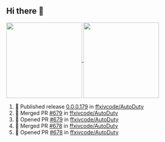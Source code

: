 ## Hi there 👋

<a href="https://github.com/anuraghazra/github-readme-stats">
  <img height=200 align="center" src="https://github-readme-stats.vercel.app/api?username=erdelf&theme=radical" />
</a>
<a href="https://github.com/anuraghazra/convoychat">
  <img height=200 align="center" src="https://streak-stats.demolab.com?user=erdelf&theme=radical&mode=weekly" />
</a>

<!--START_SECTION:activity-->
1. 🚀 Published release [0.0.0.179](https://github.com/ffxivcode/AutoDuty/releases/tag/0.0.0.179) in [ffxivcode/AutoDuty](https://github.com/ffxivcode/AutoDuty)
2. 🎉 Merged PR [#679](https://github.com/ffxivcode/AutoDuty/pull/679) in [ffxivcode/AutoDuty](https://github.com/ffxivcode/AutoDuty)
3. 💪 Opened PR [#679](https://github.com/ffxivcode/AutoDuty/pull/679) in [ffxivcode/AutoDuty](https://github.com/ffxivcode/AutoDuty)
4. 🎉 Merged PR [#678](https://github.com/ffxivcode/AutoDuty/pull/678) in [ffxivcode/AutoDuty](https://github.com/ffxivcode/AutoDuty)
5. 💪 Opened PR [#678](https://github.com/ffxivcode/AutoDuty/pull/678) in [ffxivcode/AutoDuty](https://github.com/ffxivcode/AutoDuty)
<!--END_SECTION:activity-->

<!--
**erdelf/erdelf** is a ✨ _special_ ✨ repository because its `README.md` (this file) appears on your GitHub profile.

Here are some ideas to get you started:

- 🔭 I’m currently working on ...
- 🌱 I’m currently learning ...
- 👯 I’m looking to collaborate on ...
- 🤔 I’m looking for help with ...
- 💬 Ask me about ...
- 📫 How to reach me: ...
- 😄 Pronouns: ...
- ⚡ Fun fact: ...
-->
